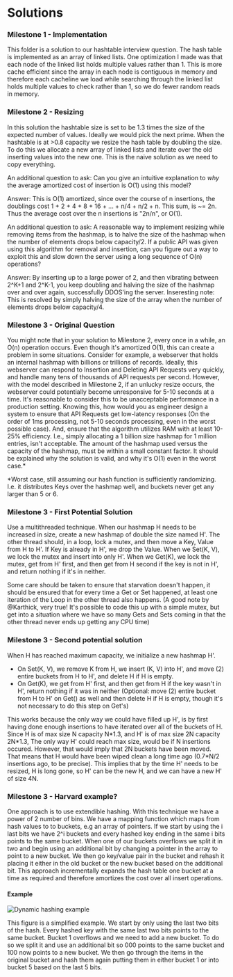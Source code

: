 # Solutions

### Milestone 1 - Implementation

This folder is a solution to our hashtable interview question. The hash table is implemented as an array of linked lists. One optimization I made was that each node of the linked list holds multiple values rather than 1. This is more cache efficient since the array in each node is contiguous in memory and therefore each cacheline we load while searching through the linked list holds multiple values to check rather than 1, so we do fewer random reads in memory. 

### Milestone 2 - Resizing 

In this solution the hashtable size is set to be 1.3 times the size of the expected number of values. Ideally we would pick the next prime. When the hashtable is at >0.8 capacity we resize the hash table by doubling the size. To do this we allocate a new array of linked lists and iterate over the old inserting values into the new one. This is the naive solution as we need to copy everything.

An additional question to ask: Can you give an intuitive explanation to _why_ the average amortized cost of insertion is O(1) using this model?

Answer: This is O(1) amortized, since over the course of n insertions, the doublings cost 1 + 2 + 4 + 8 + 16 + ... + n/4 + n/2 + n. This sum, is ~= 2n. Thus the average cost over the n insertions is "2n/n", or O(1).

An additional question to ask: A reasonable way to implement resizing while removing items from the hashmap, is to halve the size of the hashmap when the number of elements drops below capacity/2. If a public API was given using this algorithm for removal and insertion, can you figure out a way to exploit this and slow down the server using a long sequence of O(n) operations?

Answer: By inserting up to a large power of 2, and then vibrating between 2^K+1 and 2^K-1, you keep doubling and halving the size of the hashmap over and over again, successfully DDOS'ing the server. Inseresting note: This is resolved by simply halving the size of the array when the number of elements drops below capacity/4.

### Milestone 3 - Original Question

You might note that in your solution to Milestone 2, every once in a while, an O(n) operation occurs. Even though it's amortized O(1), this can create a problem in some situations. Consider for example, a webserver that holds an internal hashmap with billions or trillions of records. Ideally, this webserver can respond to Insertion and Deleting API Requests very quickly, and handle many tens of thousands of API requests per second. However, with the model described in Milestone 2, if an unlucky resize occurs, the webserver could potentially become unresponsive for 5-10 seconds at a time. It's reasonable to consider this to be unacceptable performance in a production setting. Knowing this, how would you as engineer design a system to ensure that API Requests get low-latency responses (On the order of 1ms processing, not 5-10 seconds processing, even in the worst possible case). And, ensure that the algorithm utilizes RAM with at least 10-25% efficiency. I.e., simply allocating a 1 billion size hashmap for 1 million entries, isn't acceptable. The amount of the hashmap used versus the capacity of the hashmap, must be within a small constant factor. It should be explained why the solution is valid, and why it's O(1) even in the worst case.*

*Worst case, still assuming our hash function is sufficiently randomizing. I.e. it distributes Keys over the hashmap well, and buckets never get any larger than 5 or 6.

### Milestone 3 - First Potential Solution

Use a multithreaded technique. When our hashmap H needs to be increased in size, create a new hashmap of double the size named H'. The other thread should, in a loop, lock a mutex, and then move a Key, Value from H to H'. If Key is already in H', we drop the Value. When we Set(K, V), we lock the mutex and insert into only H'. When we Get(K), we lock the mutex, get from H' first, and then get from H second if the key is not in H', and return nothing if it's in neither.

Some care should be taken to ensure that starvation doesn't happen, it should be ensured that for every time a Get or Set happened, at least one iteration of the Loop in the other thread also happens. (A good note by @Karthick, very true! It's possible to code this up with a simple mutex, but get into a situation where we have so many Gets and Sets coming in that the other thread never ends up getting any CPU time)

### Milestone 3 - Second potential solution

When H has reached maximum capacity, we initialize a new hashmap H'.

- On Set(K, V), we remove K from H, we insert (K, V) into H', and move (2) entire buckets from H to H', and delete H if H is empty.
- On Get(K), we get from H' first, and then get from H if the key wasn't in H', return nothing if it was in neither (Optional: move (2) entire bucket from H to H' on Get() as well and then delete H if H is empty, though it's not necessary to do this step on Get's)

This works because the only way we could have filled up H', is by first having done enough insertions to have iterated over all of the buckets of H. Since H is of max size N capacity N\*1.3, and H' is of max size 2N capacity 2N\*1.3, The only way H' could reach max size, would be if N insertions occured. However, that would imply that 2N buckets have been moved. That means that H would have been wiped clean a long time ago (0.7\*N/2 insertions ago, to be precise). This implies that by the time H' needs to be resized, H is long gone, so H' can be the new H, and we can have a new H' of size 4N.

### Milestone 3 - Harvard example?

One approach is to use extendible hashing. With this technique we have a power of 2 number of bins. We have a mapping function which maps from hash values to to buckets, e.g an array of pointers. If we start by using the i last bits we have 2^i buckets and every hashed key ending in the same i bits points to the same bucket. When one of our buckets overflows we split it in two and begin using an additional bit by changing a pointer in the array to point to a new bucket. We then go key/value pair in the bucket and rehash it placing it either in the old bucket or the new bucket based on the additional bit. This approach incrementally expands the hash table one bucket at a time as required and therefore amortizes the cost over all insert operations. 

#### Example

![Dynamic hashing example](dynamic_hashing.png)

This figure is a simplified example. We start by only using the last two bits of the hash. Every hashed key with the same last two bits points to the same bucket. Bucket 1 overflows and we need to add a new bucket. To do so we split it and use an additional bit so 000 points to the same bucket and 100 now points to a new bucket. We then go through the items in the original bucket and hash them again putting them in either bucket 1 or into bucket 5 based on the last 5 bits. 

